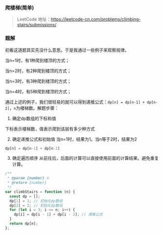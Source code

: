 ### 爬楼梯(简单)

> LeetCode 地址：https://leetcode-cn.com/problems/climbing-stairs/submissions/

### 题解

初看这道题其实先没什么意思。于是我通过一些例子来观察规律。


当n=1时，有1种爬到楼顶的方式；

当n=2时，有2种爬到楼顶的方式；

当n=3时，有3种爬到楼顶的方式；

当n=4时，有5种爬到楼顶的方式；

通过上述的例子，我们很轻易的就可以得到递推公式：`dp[n] = dp[n-1] + dp[n-2]`，`n`为楼梯数。解题步骤：

1. 确定dp数组的下标和值

下标表示楼梯数，值表示爬到该层有多少种方式

2. 确定递推公式和初始值
当n=1时，结果为1。当n等于2时，结果为2
```js
dp[n] = dp[n-1] + dp[n-2]
```

3. 确定遍历顺序
从前往后，后面的计算可以直接使用前面的计算结果。避免重复计算。

```js
/**
 * @param {number} n
 * @return {number}
 */
var climbStairs = function (n) {
  const dp = [];
  dp[1] = 1; // 初始化dp数组
  dp[2] = 2; // 初始化dp数组
  for (let i = 3; i <= n; i++) {
    dp[i] = dp[i - 1] + dp[i - 2]; // 递推公式
  }
  return dp[n];
};
```
